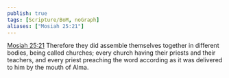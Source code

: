 ```yaml
---
publish: true
tags: [Scripture/BoM, noGraph]
aliases: ["Mosiah 25:21"]
---
```

[Mosiah 25:21](https://churchofjesuschrist.org/study/scriptures/bofm/mosiah/25?lang=eng&id=p21#p21) Therefore they did assemble themselves together in different bodies, being called churches; every church having their priests and their teachers, and every priest preaching the word according as it was delivered to him by the mouth of Alma.
